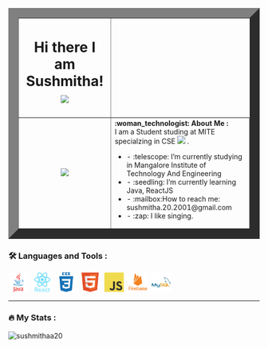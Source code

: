 

<html>
<head>
   
</head>




<body>

<table border="20px " >
<tr>
    <td> <h1 align="center">
        Hi there I am Sushmitha!
        <img src="https://media.giphy.com/media/hvRJCLFzcasrR4ia7z/giphy.gif" width="30px"/>
      </h1>
    </td>
   
</tr>

<tr border="1px solid white">
    <td rowspan="5">
        <div id="header" align="center">
            <img src="https://media.giphy.com/media/hpXdHPfFI5wTABdDx9/giphy.gif" width="420"/>
          </div>
    </td>
    <td>
         <b>:woman_technologist: About Me :</b><br />
         I am a Student studing at MITE specialzing in CSE <img src="https://media.giphy.com/media/WUlplcMpOCEmTGBtBW/giphy.gif" width="30"> .
        <ul>
            <li>
                - :telescope:  I’m currently studying in Mangalore Institute of Technology And Engineering
            </li>
            <li>
                - :seedling:  I’m currently learning Java, ReactJS
            </li>
            <li>
                - :mailbox:How to reach me: sushmitha.20.2001@gmail.com  
            </li>
            <li>
              - :zap: I like singing.
            </li>
         </ul> 
    </td>
</tr>
    
</tr>
</table>


<!-- labguage -->
### :hammer_and_wrench: Languages and Tools :
<div>
  <img src="https://github.com/devicons/devicon/blob/master/icons/java/java-original-wordmark.svg" title="Java" alt="Java" width="40" height="40"/>&nbsp;
  <img src="https://github.com/devicons/devicon/blob/master/icons/react/react-original-wordmark.svg" title="React" alt="React" width="40" height="40"/>&nbsp;
  <img src="https://github.com/devicons/devicon/blob/master/icons/css3/css3-plain-wordmark.svg"  title="CSS3" alt="CSS" width="40" height="40"/>&nbsp;
  <img src="https://github.com/devicons/devicon/blob/master/icons/html5/html5-original.svg" title="HTML5" alt="HTML" width="40" height="40"/>&nbsp;
  <img src="https://github.com/devicons/devicon/blob/master/icons/javascript/javascript-original.svg" title="JavaScript" alt="JavaScript" width="40" height="40"/>&nbsp;
  <img src="https://github.com/devicons/devicon/blob/master/icons/firebase/firebase-plain-wordmark.svg" title="Firebase" alt="Firebase" width="40" height="40"/>&nbsp;
  <img src="https://github.com/devicons/devicon/blob/master/icons/mysql/mysql-original-wordmark.svg" title="MySQL"  alt="MySQL" width="40" height="40"/>&nbsp;
</div>





<!-- status -->
---

### :fire: My Stats :
<p><img align="center" src="https://github-readme-streak-stats.herokuapp.com/?user=sushmithaa20&" alt="
sushmithaa20" /></p>

</body>

</html>
